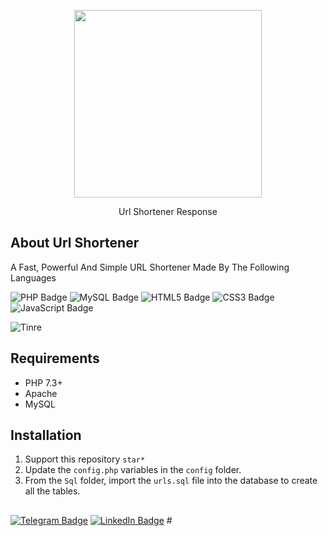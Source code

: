 <p align="center"><img src="https://s8.uupload.ir/files/_heroexpert_ir_000.png" width="300"></p>

<p align="center">Url Shortener Response</p>

## About Url Shortener

A Fast, Powerful And Simple URL Shortener Made By The Following Languages

![PHP Badge](https://img.shields.io/badge/PHP-777BB4?logo=php&logoColor=fff&style=flat)
![MySQL Badge](https://img.shields.io/badge/MySQL-4479A1?logo=mysql&logoColor=fff&style=flat)
![HTML5 Badge](https://img.shields.io/badge/HTML5-E34F26?logo=html5&logoColor=fff&style=flat)
![CSS3 Badge](https://img.shields.io/badge/CSS3-1572B6?logo=css3&logoColor=fff&style=flat)
![JavaScript Badge](https://img.shields.io/badge/JavaScript-F7DF1E?logo=javascript&logoColor=000&style=flat)
 

![Tinre](https://s8.uupload.ir/files/_heroexpert_ir_kx76.gif)


## Requirements
* PHP 7.3+
* Apache
* MySQL
  

## Installation

1. Support this repository `star*`
2. Update the `config.php` variables in the `config` folder.
3. From the `Sql` folder, import the `urls.sql` file into the database to create all the tables.

## 

<a href="https://t.me/HeroExpert_ir">![Telegram Badge](https://img.shields.io/badge/Telegram-26A5E4?logo=telegram&logoColor=fff&style=flat)</a>
<a href="https://www.linkedin.com/in/amirreza-ebrahimi-9623052a9">![LinkedIn Badge](https://img.shields.io/badge/LinkedIn-0A66C2?logo=linkedin&logoColor=fff&style=flat)</a>
<a></a>#
